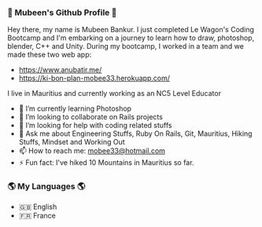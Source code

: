 ### 👋 Mubeen's Github Profile 👋

Hey there, my name is Mubeen Bankur. I just completed Le Wagon's Coding Bootcamp and I'm embarking on a journey to learn how to draw, photoshop, blender, C++ and Unity. 
During my bootcamp, I worked in a team and we made these two web app: 
- https://www.anubatir.me/
- https://ki-bon-plan-mobee33.herokuapp.com/

I live in Mauritius and currently working as an NC5 Level Educator

- 🌱 I’m currently learning Photoshop
- 👯 I’m looking to collaborate on Rails projects
- 🤔 I’m looking for help with coding related stuffs
- 💬 Ask me about Engineering Stuffs, Ruby On Rails, Git, Mauritius, Hiking Stuffs, Mindset and Working Out
- 📫 How to reach me: mobee33@hotmail.com
- ⚡ Fun fact: I've hiked 10 Mountains in Mauritius so far.

### 🌎 My Languages 🌎
- 🇬🇧 English
- 🇫🇷 France
